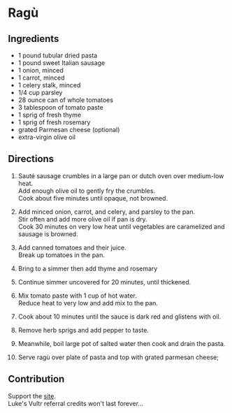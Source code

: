 # Ragù

## Ingredients

- 1 pound tubular dried pasta
- 1 pound sweet Italian sausage
- 1 onion, minced
- 1 carrot, minced
- 1 celery stalk, minced
- 1/4 cup parsley
- 28 ounce can of whole tomatoes
- 3 tablespoon of tomato paste
- 1 sprig of fresh thyme
- 1 sprig of fresh rosemary
- grated Parmesan cheese (optional)
- extra-virgin olive oil

## Directions

1. Sauté sausage crumbles in a large pan or dutch oven over medium-low heat.  
Add enough olive oil to gently fry the crumbles.  
Cook about five minutes until opaque, not browned.

2. Add minced onion, carrot, and celery, and parsley to the pan.  
Stir often and add more olive oil if pan is dry.  
Cook 30 minutes on very low heat until vegetables are caramelized and sausage is browned.

3. Add canned tomatoes and their juice.  
Break up tomatoes in the pan.

4. Bring to a simmer then add thyme and rosemary

5. Continue simmer uncovered for 20 minutes, until thickened.

6. Mix tomato paste with 1 cup of hot water.  
Reduce heat to very low and add mix to the pan.

7. Cook about 10 minutes until the sauce is dark red and glistens with oil.

8. Remove herb sprigs and add pepper to taste.

9. Meanwhile, boil large pot of salted water then cook and drain the pasta.

10. Serve ragù over plate of pasta and top with grated parmesan cheese;

## Contribution

Support the [site](https://based.cooking/pix/bitcoin-based-cooking.webp).  
Luke's Vultr referral credits won't last forever...
